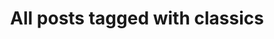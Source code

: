 ---
layout: tag
title: "All posts tagged with classics"
permalink: /weblog/tags/classics/
taxonomy: classics
---